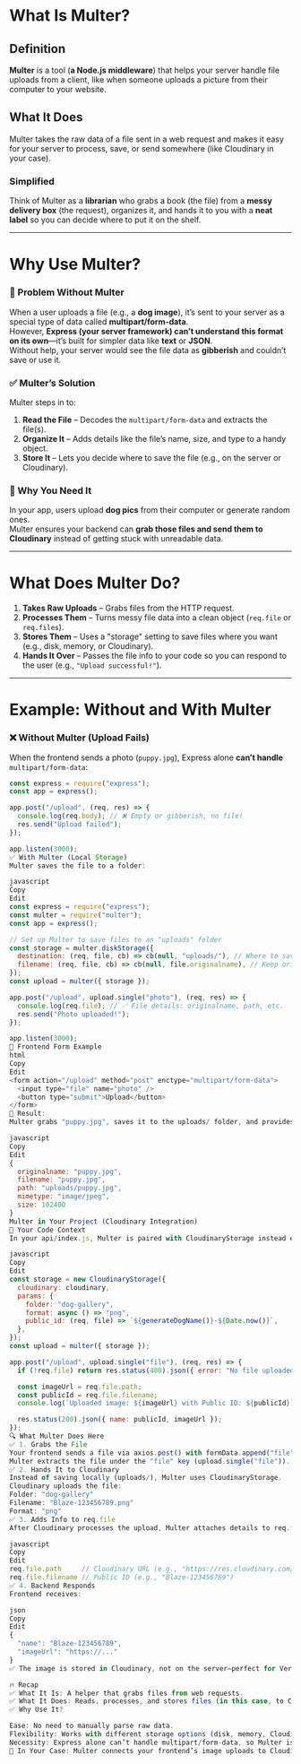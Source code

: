 # What Is Multer?

## Definition

**Multer** is a tool (**a Node.js middleware**) that helps your server handle file uploads from a client, like when someone uploads a picture from their computer to your website.

## What It Does

Multer takes the raw data of a file sent in a web request and makes it easy for your server to process, save, or send somewhere (like Cloudinary in your case).

### Simplified

Think of Multer as a **librarian** who grabs a book (the file) from a **messy delivery box** (the request), organizes it, and hands it to you with a **neat label** so you can decide where to put it on the shelf.

---

# Why Use Multer?

### 🚨 Problem Without Multer

When a user uploads a file (e.g., a **dog image**), it’s sent to your server as a special type of data called **multipart/form-data**.  
However, **Express (your server framework) can’t understand this format on its own**—it’s built for simpler data like **text** or **JSON**.  
Without help, your server would see the file data as **gibberish** and couldn’t save or use it.

### ✅ Multer’s Solution

Multer steps in to:

1. **Read the File** – Decodes the `multipart/form-data` and extracts the file(s).
2. **Organize It** – Adds details like the file’s name, size, and type to a handy object.
3. **Store It** – Lets you decide where to save the file (e.g., on the server or Cloudinary).

### 🎯 Why You Need It

In your app, users upload **dog pics** from their computer or generate random ones.  
Multer ensures your backend can **grab those files and send them to Cloudinary** instead of getting stuck with unreadable data.

---

# What Does Multer Do?

1. **Takes Raw Uploads** – Grabs files from the HTTP request.
2. **Processes Them** – Turns messy file data into a clean object (`req.file` or `req.files`).
3. **Stores Them** – Uses a "storage" setting to save files where you want (e.g., disk, memory, or Cloudinary).
4. **Hands It Over** – Passes the file info to your code so you can respond to the user (e.g., `"Upload successful!"`).

---

# Example: Without and With Multer

### ❌ Without Multer (Upload Fails)

When the frontend sends a photo (`puppy.jpg`), Express alone **can’t handle** `multipart/form-data`:

```javascript
const express = require("express");
const app = express();

app.post("/upload", (req, res) => {
  console.log(req.body); // ❌ Empty or gibberish, no file!
  res.send("Upload failed");
});

app.listen(3000);
✅ With Multer (Local Storage)
Multer saves the file to a folder:

javascript
Copy
Edit
const express = require("express");
const multer = require("multer");
const app = express();

// Set up Multer to save files to an "uploads" folder
const storage = multer.diskStorage({
  destination: (req, file, cb) => cb(null, "uploads/"), // Where to save
  filename: (req, file, cb) => cb(null, file.originalname), // Keep original name
});
const upload = multer({ storage });

app.post("/upload", upload.single("photo"), (req, res) => {
  console.log(req.file); // ✅ File details: originalname, path, etc.
  res.send("Photo uploaded!");
});

app.listen(3000);
📌 Frontend Form Example
html
Copy
Edit
<form action="/upload" method="post" enctype="multipart/form-data">
  <input type="file" name="photo" />
  <button type="submit">Upload</button>
</form>
📌 Result:
Multer grabs "puppy.jpg", saves it to the uploads/ folder, and provides a req.file object:

javascript
Copy
Edit
{
  originalname: "puppy.jpg",
  filename: "puppy.jpg",
  path: "uploads/puppy.jpg",
  mimetype: "image/jpeg",
  size: 102400
}
Multer in Your Project (Cloudinary Integration)
🎯 Your Code Context
In your api/index.js, Multer is paired with CloudinaryStorage instead of local storage:

javascript
Copy
Edit
const storage = new CloudinaryStorage({
  cloudinary: cloudinary,
  params: {
    folder: "dog-gallery",
    format: async () => "png",
    public_id: (req, file) => `${generateDogName()}-${Date.now()}`,
  },
});
const upload = multer({ storage });

app.post("/upload", upload.single("file"), (req, res) => {
  if (!req.file) return res.status(400).json({ error: "No file uploaded" });

  const imageUrl = req.file.path;
  const publicId = req.file.filename;
  console.log(`Uploaded image: ${imageUrl} with Public ID: ${publicId}`);

  res.status(200).json({ name: publicId, imageUrl });
});
🔍 What Multer Does Here
✅ 1. Grabs the File
Your frontend sends a file via axios.post() with formData.append("file", file).
Multer extracts the file under the "file" key (upload.single("file")).
✅ 2. Hands It to Cloudinary
Instead of saving locally (uploads/), Multer uses CloudinaryStorage.
Cloudinary uploads the file:
Folder: "dog-gallery"
Filename: "Blaze-123456789.png"
Format: "png"
✅ 3. Adds Info to req.file
After Cloudinary processes the upload, Multer attaches details to req.file:

javascript
Copy
Edit
req.file.path     // Cloudinary URL (e.g., "https://res.cloudinary.com/.../dog-gallery/Blaze-123456789.png")
req.file.filename // Public ID (e.g., "Blaze-123456789")
✅ 4. Backend Responds
Frontend receives:

json
Copy
Edit
{
  "name": "Blaze-123456789",
  "imageUrl": "https://..."
}
✅ The image is stored in Cloudinary, not on the server—perfect for Vercel’s serverless setup (no local disk).

🔥 Recap
✅ What It Is: A helper that grabs files from web requests.
✅ What It Does: Reads, processes, and stores files (in this case, to Cloudinary).
✅ Why Use It?

Ease: No need to manually parse raw data.
Flexibility: Works with different storage options (disk, memory, Cloudinary).
Necessity: Express alone can’t handle multipart/form-data, so Multer is essential.
📌 In Your Case: Multer connects your frontend’s image uploads to Cloudinary seamlessly, avoiding local storage hassles in a serverless environment like Vercel.
```
